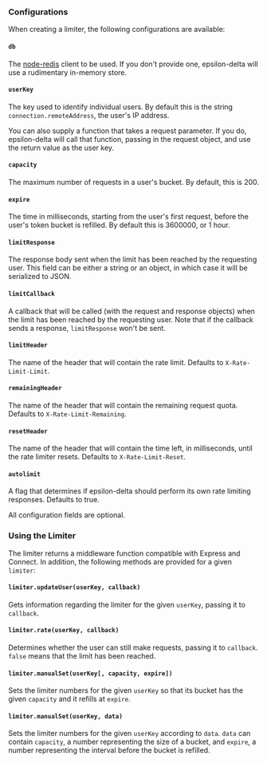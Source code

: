 ### Configurations

When creating a limiter, the following configurations are available:

#### `db`
The [node-redis](https://www.npmjs.org/package/redis) client to be used. If you don't provide one, epsilon-delta will use a rudimentary in-memory store. 

#### `userKey`
The key used to identify individual users. By default this is the string `connection.remoteAddress`, the user's IP address. 

You can also supply a function that takes a request parameter. If you do, epsilon-delta will call that function, passing in the request object, and use the return value as the user key.

#### `capacity`
The maximum number of requests in a user's bucket. By default, this is 200.

#### `expire`
The time in milliseconds, starting from the user's first request, before the user's token bucket is refilled. By default this is 3600000, or 1 hour.

#### `limitResponse`
The response body sent when the limit has been reached by the requesting user. This field can be either a string or an object, in which case it will be serialized to JSON.

#### `limitCallback`
A callback that will be called (with the request and response objects) when the limit has been reached by the requesting user. Note that if the callback sends a response, `limitResponse` won't be sent.

#### `limitHeader`
The name of the header that will contain the rate limit. Defaults to `X-Rate-Limit-Limit`.

#### `remainingHeader`
The name of the header that will contain the remaining request quota. Defaults to `X-Rate-Limit-Remaining`.

#### `resetHeader`
The name of the header that will contain the time left, in milliseconds, until the rate limiter resets. Defaults to `X-Rate-Limit-Reset`.

#### `autolimit`
A flag that determines if epsilon-delta should perform its own rate limiting responses. Defaults to true.

All configuration fields are optional.

### Using the Limiter
The limiter returns a middleware function compatible with Express and Connect. In addition, the following methods are provided for a given `limiter`:

#### `limiter.updateUser(userKey, callback)`
Gets information regarding the limiter for the given `userKey`, passing it to `callback`. 

#### `limiter.rate(userKey, callback)`
Determines whether the user can still make requests, passing it to `callback`. `false` means that the limit has been reached.

#### `limiter.manualSet(userKey[, capacity, expire])`
Sets the limiter numbers for the given `userKey` so that its bucket has the given `capacity` and it refills at `expire`.

#### `limiter.manualSet(userKey, data)`
Sets the limiter numbers for the given `userKey` according to `data`. `data` can contain `capacity`, a number representing the size of a bucket, and `expire`, a number representing the interval before the bucket is refilled.
